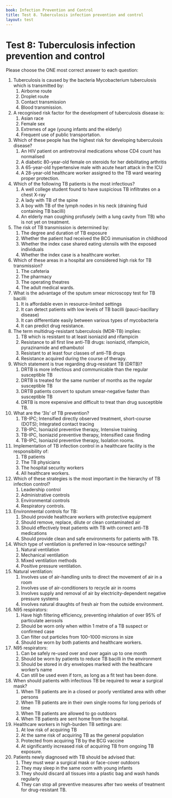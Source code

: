 ```yaml
---
book: Infection Prevention and Control
title: Test 8. Tuberculosis infection prevention and control
layout: test
---
```


# Test 8: Tuberculosis infection prevention and control

Please choose the ONE most correct answer to each question:

1.	Tuberculosis is caused by the bacteria Mycobacterium tuberculosis which is transmitted by:
	1.	Airborne route
	1.	Droplet route
	1.	Contact transmission
	1.	Blood transmission. 
2.	A recognised risk factor for the development of tuberculosis disease is:
	1.	Asian race
	1.	Female sex 
	1.	Extremes of age (young infants and the elderly)
	1.	Frequent use of public transportation.
3.	Which of these people has the highest risk for developing tuberculosis disease? 
	1.	An HIV patient on antiretroviral medications whose CD4 count has normalised
	1.	A diabetic 80-year-old female on steroids for her debilitating arthritis
	1.	A 65-year-old hypertensive male with acute heart attack in the ICU
	1.	A 28-year-old healthcare worker assigned to the TB ward wearing proper protection.
4.	Which of the following TB patients is the most infectious?
	1.	A well college student found to have suspicious TB infiltrates on a chest X-ray
	1.	A lady with TB of the spine
	1.	A boy with TB of the lymph nodes in his neck (draining fluid containing TB bacilli)
	1.	An elderly man coughing profusely (with a lung cavity from TB) who is not yet on treatment.
5.	The risk of TB transmission is determined by: 
	1.	The degree and duration of TB exposure
	1.	Whether the patient had received the BCG immunisation in childhood
	1.	Whether the index case shared eating utensils with the exposed individuals
	1.	Whether the index case is a healthcare worker. 
6.	Which of these areas in a hospital are considered high risk for TB transmission? 
	1.	The cafeteria
	1.	The pharmacy
	1.	The operating theatres
	1.	The adult medical wards.
7.	What is the advantage of the sputum smear microscopy test for TB bacilli: 
	1.	It is affordable even in resource-limited settings
	1.	It can detect patients with low levels of TB bacilli (pauci-bacillary disease)
	1.	It can differentiate easily between various types of mycobacteria
	1.	It can predict drug resistance.
8.	The term multidrug-resistant tuberculosis (MDR-TB) implies:
	1.	TB which is resistant to at least isoniazid and rifampicin
	1.	Resistance to all first line anti-TB drugs: isoniazid, rifampicin, pyrazinamide and ethambutol
	1.	Resistant to at least four classes of anti-TB drugs
	1.	Resistance acquired during the course of therapy.
9.	Which statement is true regarding drug-resistant TB (DRTB)? 
	1.	DRTB is more infectious and communicable than the regular susceptible TB
	1.	DRTB is treated for the same number of months as the regular susceptible TB
	1.	DRTB patients convert to sputum smear-negative faster than susceptible TB
	1.	DRTB is more expensive and difficult to treat than drug susceptible TB.
10.	What are the ‘3Is’ of TB prevention? 
	1.	TB-IPC; Intensified directly observed treatment, short-course (DOTS); Integrated contact tracing 
	1.	TB-IPC, Isoniazid preventive therapy, Intensive training
	1.	TB-IPC, Isoniazid preventive therapy, Intensified case finding
	1.	TB-IPC, Isoniazid preventive therapy, Isolation rooms.
11.	Implementation of TB infection control in a healthcare facility is the responsibility of:
	1.	TB patients
	1.	The TB physicians 
	1.	The hospital security workers
	1.	All healthcare workers.
12.	Which of these strategies is the most important in the hierarchy of TB infection control? 
	1.	Leadership control
	1.	Administrative controls
	1.	Environmental controls
	1.	Respiratory controls.
13.	Environmental controls for TB: 
	1.	Should provide healthcare workers with protective equipment
	1.	Should remove, replace, dilute or clean contaminated air  
	1.	Should effectively treat patients with TB with correct anti-TB medications
	1.	Should provide clean and safe environments for patients with TB.
14.	Which type of ventilation is preferred in low-resource settings? 
	1.	Natural ventilation
	1.	Mechanical ventilation
	1.	Mixed ventilation methods
	1.	Positive pressure ventilation.
15.	Natural ventilation: 
	1.	Involves use of air-handling units to direct the movement of air in a room
	1.	Involves use of air-conditioners to recycle air in rooms 
	1.	Involves supply and removal of air by electricity-dependent negative pressure systems
	1.	Involves natural draughts of fresh air from the outside environment. 
16.	N95 respirators: 
	1.	Have high filtering efficiency, preventing inhalation of over 95% of particulate aerosols
	1.	Should be worn only when within 1 metre of a TB suspect or confirmed case
	1.	Can filter out particles from 100–1000 microns in size 
	1.	Should be worn by both patients and healthcare workers.
17.	N95 respirators: 
	1.	Can be safely re-used over and over again up to one month
	1.	Should be worn by patients to reduce TB bacilli in the environment
	1.	Should be stored in dry envelopes marked with the healthcare worker’s name
	1.	Can still be used even if torn, as long as a fit test has been done.
18.	When should patients with infectious TB be required to wear a surgical mask? 
	1.	When TB patients are in a closed or poorly ventilated area with other persons
	1.	When TB patients are in their own single rooms for long periods of time
	1.	When TB patients are allowed to go outdoors 
	1.	When TB patients are sent home from the hospital.
19.	Healthcare workers in high-burden TB settings are: 
	1.	At low risk of acquiring TB
	1.	At the same risk of acquiring TB as the general population
	1.	Protected from acquiring TB by the BCG vaccine
	1.	At significantly increased risk of acquiring TB from ongoing TB exposure.
20.	Patients newly diagnosed with TB should be advised that: 
	1.	They must wear a surgical mask or face-cover outdoors
	1.	They may sleep in the same room with young infants
	1.	They should discard all tissues into a plastic bag and wash hands regularly
	1.	They can stop all preventive measures after two weeks of treatment for drug-resistant TB.
